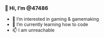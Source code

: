### 👋 Hi, I’m @47486
- 👀 I’m interested in gaming & gamemaking
- 🌱 I’m currently learning how to code
- 📫 I am unreachable
